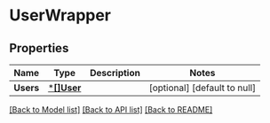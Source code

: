 # UserWrapper

## Properties
Name | Type | Description | Notes
------------ | ------------- | ------------- | -------------
**Users** | [***[]User**](array.md) |  | [optional] [default to null]

[[Back to Model list]](../README.md#documentation-for-models) [[Back to API list]](../README.md#documentation-for-api-endpoints) [[Back to README]](../README.md)

